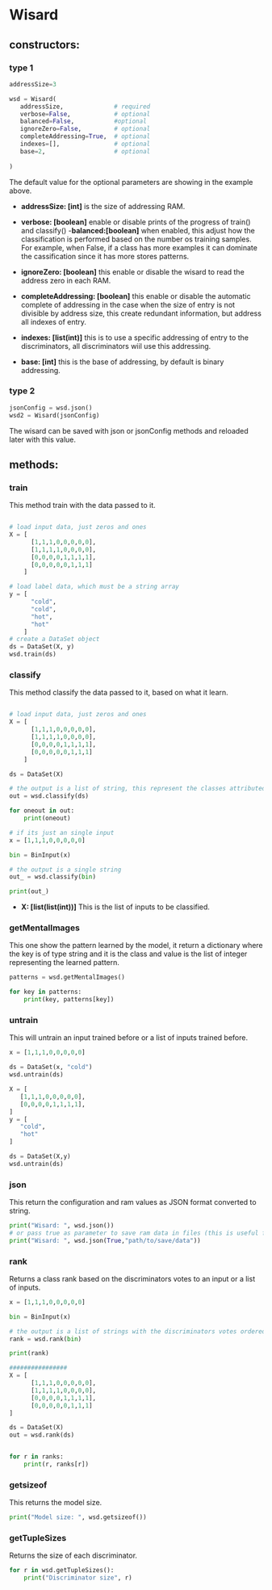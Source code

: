 # Wisard
## constructors:
### type 1
```python
addressSize=3

wsd = Wisard(
   addressSize,              # required
   verbose=False,            # optional
   balanced=False,           #optional
   ignoreZero=False,         # optional
   completeAddressing=True,  # optional
   indexes=[],               # optional
   base=2,                   # optional
 
)
```
The default value for the optional parameters are showing in the example above.
- **addressSize: [int]** is the size of addressing RAM.
- **verbose: [boolean]** enable or disable prints of the progress of train() and classify()
-**balanced:[boolean]** when enabled, this adjust how the classification is performed based on the number os training samples. For example, when False, if a class has more examples it can dominate the cassification since it has more stores patterns.
- **ignoreZero: [boolean]** this enable or disable the wisard to read the address zero in each RAM.
- **completeAddressing: [boolean]** this enable or disable the automatic complete of addressing in the case when the size of entry is not divisible by address size, this create redundant information, but address all indexes of entry.

- **indexes: [list(int)]** this is to use a specific addressing of entry to the discriminators, all discriminators wiil use this addressing.
- **base: [int]** this is the base of addressing, by default is binary addressing.


### type 2
```python
jsonConfig = wsd.json()
wsd2 = Wisard(jsonConfig)
```
The wisard can be saved with json or jsonConfig methods and reloaded later with this value.

## methods:

### train
This method train with the data passed to it.
```python

# load input data, just zeros and ones  
X = [
      [1,1,1,0,0,0,0,0],
      [1,1,1,1,0,0,0,0],
      [0,0,0,0,1,1,1,1],
      [0,0,0,0,0,1,1,1]
    ]

# load label data, which must be a string array
y = [
      "cold",
      "cold",
      "hot",
      "hot"
    ]
# create a DataSet object
ds = DataSet(X, y)
wsd.train(ds)
```
### classify
This method classify the data passed to it, based on what it learn.
```python

# load input data, just zeros and ones  
X = [
      [1,1,1,0,0,0,0,0],
      [1,1,1,1,0,0,0,0],
      [0,0,0,0,1,1,1,1],
      [0,0,0,0,0,1,1,1]
    ]

ds = DataSet(X)

# the output is a list of string, this represent the classes attributed to each input
out = wsd.classify(ds)

for oneout in out:
    print(oneout)

# if its just an single input
x = [1,1,1,0,0,0,0,0]

bin = BinInput(x)

# the output is a single string
out_ = wsd.classify(bin)

print(out_)

```
- **X: [list(list(int))]** This is the list of inputs to be classified.

### getMentalImages
This one show the pattern learned by the model, it return a dictionary where the key is of type string and it is the class and value is the list of integer representing the learned pattern.
```python
patterns = wsd.getMentalImages()

for key in patterns:
    print(key, patterns[key])

```

### untrain
This will untrain an input trained before or a list of inputs trained before.
```python
x = [1,1,1,0,0,0,0,0]

ds = DataSet(x, "cold")
wsd.untrain(ds)

X = [
   [1,1,1,0,0,0,0,0],
   [0,0,0,0,1,1,1,1],
]
y = [
   "cold",
   "hot"
]

ds = DataSet(X,y)
wsd.untrain(ds)
```

### json
This return the configuration and ram values as JSON format converted to string.
```python
print("Wisard: ", wsd.json())
# or pass true as parameter to save ram data in files (this is useful for huge rams)
print("Wisard: ", wsd.json(True,"path/to/save/data"))
```
### rank
Returns a class rank based on the discriminators votes to an input or a list of inputs.

```python
x = [1,1,1,0,0,0,0,0]

bin = BinInput(x)

# the output is a list of strings with the discriminators votes ordered.
rank = wsd.rank(bin)

print(rank)

################
X = [
      [1,1,1,0,0,0,0,0],
      [1,1,1,1,0,0,0,0],
      [0,0,0,0,1,1,1,1],
      [0,0,0,0,0,1,1,1]
]

ds = DataSet(X)
out = wsd.rank(ds)


for r in ranks:
    print(r, ranks[r])

```
### getsizeof
This returns the model size.
```python
print("Model size: ", wsd.getsizeof())
```
### getTupleSizes
Returns the size of each discriminator.
```python
for r in wsd.getTupleSizes():
    print("Discriminator size", r)

```

